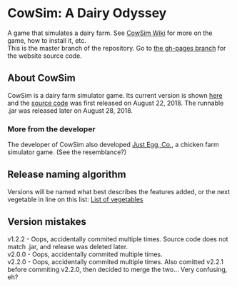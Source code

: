 # CowSim: A Dairy Odyssey
A game that simulates a dairy farm. See [CowSim Wiki](https://github.com/WriterArtistCoder/cow-simulator/wiki) for more on the game, how to install it, etc.  
This is the master branch of the repository. Go to [the gh-pages branch](https://github.com/WriterArtistCoder/cow-simulator/tree/gh-pages) for the website source code. 
## About CowSim
CowSim is a dairy farm simulator game. Its current version is shown [here](https://github.com/WriterArtistCoder/cow-simulator/releases/latest) and the [source code](https://github.com/WriterArtistCoder/cow-simulator) was first released on August 22, 2018. The runnable .jar was released later on August 28, 2018.
### More from the developer
The developer of CowSim also developed [Just Egg, Co.](https://scratch.mit.edu/projects/238394341), a chicken farm simulator game. (See the resemblance?)  
## Release naming algorithm
Versions will be named what best describes the features added, or the next vegetable in line on this list: [List of vegetables](https://simple.wikipedia.org/wiki/List_of_vegetables)
## Version mistakes
v1.2.2 - Oops, accidentally commited multiple times. Source code does not match .jar, and release was deleted later.  
v2.0.0 - Oops, accidentally commited multiple times.  
v2.2.0 - Oops, accidentally commited multiple times. Also comitted v2.2.1 before commiting v2.2.0, then decided to merge the two... Very confusing, eh?  
